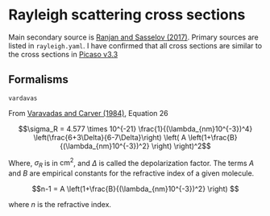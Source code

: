 # Rayleigh scattering cross sections

Main secondary source is [Ranjan and Sasselov (2017)](https://doi.org/10.1089/ast.2016.1519). Primary sources are listed in `rayleigh.yaml`. I have confirmed that all cross sections are similar to the cross sections in [Picaso v3.3](https://doi.org/10.5281/zenodo.14160128)

## Formalisms

 `vardavas`

From [Varavadas and Carver (1984)](https://doi.org/10.1016/0032-0633(84)90074-6), Equation 26

$$\sigma_R = 4.577 \times 10^{-21} \frac{1}{(\lambda_{nm}10^{-3})^4} \left(\frac{6+3\Delta}{6-7\Delta}\right)  \left( A \left(1+\frac{B}{(\lambda_{nm}10^{-3})^2} \right) \right)^2$$

Where, $\sigma_R$ is in $\mathrm{cm}^2$, and $\Delta$ is called the depolarization factor. The terms $A$ and $B$ are empirical constants for the refractive index of a given molecule.

$$n-1 =  A \left(1+\frac{B}{(\lambda_{nm}10^{-3})^2} \right) $$

where $n$ is the refractive index.